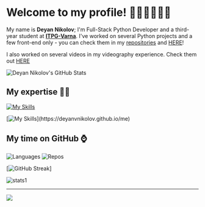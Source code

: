 

# **Welcome to my profile! 👋🏻🙋🏻‍♂️😃**

My name is **Deyan Nikolov**; I'm Full-Stack Python Developer and a third-year student at **[ITPG-Varna](https://itpg-varna.bg)**.
I've worked on several Python projects and a few front-end only - you can check them in my [repositories](https://github.com/DeyanVNikolov?tab=repositories) and [HERE](https://deyanvnikolov.github.io/me/#work)!

I also worked on several videos in my videography experience. Check them out [HERE](https://deyanvnikolov.github.io/me/#work)

![Deyan Nikolov's GitHub Stats](https://github-readme-stats.vercel.app/api?username=deyanvnikolov&count_private=true)

## **My expertise 🧑‍💻**
[![My Skills](https://skillicons.dev/icons?i=py,flask,html,css,js,mysql,vscode,cloudflare)
](https://deyanvnikolov.github.io/me) 

[![My Skills](https://skillicons.dev/icons?i=ps,au,ai,pr,)](https://deyanvnikolov.github.io/me) 

## My time on GitHub ⌚
![Languages](https://api.githubtrends.io/user/svg/DeyanVNikolov/langs?time_range=one_year&include_private=True&theme=dark)          ![Repos](https://api.githubtrends.io/user/svg/DeyanVNikolov/repos?time_range=one_year&include_private=True&theme=dark)

[![GitHub Streak](https://streak-stats.demolab.com?user=deyanvnikolov&theme=dark&date_format=M%20j%5B%2C%20Y%5D)]

![stats1](http://github-profile-summary-cards.vercel.app/api/cards/profile-details?username=deyanvnikolov)

 ---

![](https://quotes-github-readme.vercel.app/api?type=horizontal&theme=radical)
